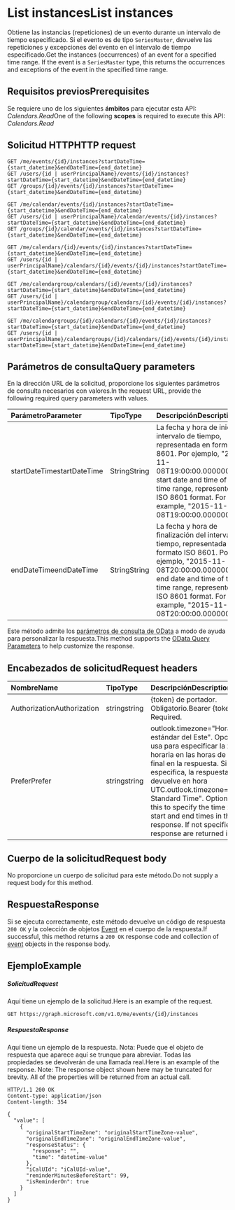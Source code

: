 # <a name="list-instances"></a><span data-ttu-id="bf48f-101">List instances</span><span class="sxs-lookup"><span data-stu-id="bf48f-101">List instances</span></span>

<span data-ttu-id="bf48f-p101">Obtiene las instancias (repeticiones) de un evento durante un intervalo de tiempo especificado. Si el evento es de tipo `SeriesMaster`, devuelve las repeticiones y excepciones del evento en el intervalo de tiempo especificado.</span><span class="sxs-lookup"><span data-stu-id="bf48f-p101">Get the instances (occurrences) of an event for a specified time range. If the event is a `SeriesMaster` type, this returns the occurrences and exceptions of the event in the specified time range.</span></span>

## <a name="prerequisites"></a><span data-ttu-id="bf48f-104">Requisitos previos</span><span class="sxs-lookup"><span data-stu-id="bf48f-104">Prerequisites</span></span>
<span data-ttu-id="bf48f-105">Se requiere uno de los siguientes **ámbitos** para ejecutar esta API: *Calendars.Read*</span><span class="sxs-lookup"><span data-stu-id="bf48f-105">One of the following **scopes** is required to execute this API: *Calendars.Read*</span></span>
## <a name="http-request"></a><span data-ttu-id="bf48f-106">Solicitud HTTP</span><span class="sxs-lookup"><span data-stu-id="bf48f-106">HTTP request</span></span>
<!-- { "blockType": "ignored" } -->
```http
GET /me/events/{id}/instances?startDateTime={start_datetime}&endDateTime={end_datetime}
GET /users/{id | userPrincipalName}/events/{id}/instances?startDateTime={start_datetime}&endDateTime={end_datetime}
GET /groups/{id}/events/{id}/instances?startDateTime={start_datetime}&endDateTime={end_datetime}

GET /me/calendar/events/{id}/instances?startDateTime={start_datetime}&endDateTime={end_datetime}
GET /users/{id | userPrincipalName}/calendar/events/{id}/instances?startDateTime={start_datetime}&endDateTime={end_datetime}
GET /groups/{id}/calendar/events/{id}/instances?startDateTime={start_datetime}&endDateTime={end_datetime}

GET /me/calendars/{id}/events/{id}/instances?startDateTime={start_datetime}&endDateTime={end_datetime}
GET /users/{id | userPrincipalName}/calendars/{id}/events/{id}/instances?startDateTime={start_datetime}&endDateTime={end_datetime}

GET /me/calendargroup/calendars/{id}/events/{id}/instances?startDateTime={start_datetime}&endDateTime={end_datetime}
GET /users/{id | userPrincipalName}/calendargroup/calendars/{id}/events/{id}/instances?startDateTime={start_datetime}&endDateTime={end_datetime}

GET /me/calendargroups/{id}/calendars/{id}/events/{id}/instances?startDateTime={start_datetime}&endDateTime={end_datetime}
GET /users/{id | userPrincipalName}/calendargroups/{id}/calendars/{id}/events/{id}/instances?startDateTime={start_datetime}&endDateTime={end_datetime}
```
## <a name="query-parameters"></a><span data-ttu-id="bf48f-107">Parámetros de consulta</span><span class="sxs-lookup"><span data-stu-id="bf48f-107">Query parameters</span></span>

<span data-ttu-id="bf48f-108">En la dirección URL de la solicitud, proporcione los siguientes parámetros de consulta necesarios con valores.</span><span class="sxs-lookup"><span data-stu-id="bf48f-108">In the request URL, provide the following required query parameters with values.</span></span>

| <span data-ttu-id="bf48f-109">Parámetro</span><span class="sxs-lookup"><span data-stu-id="bf48f-109">Parameter</span></span>    | <span data-ttu-id="bf48f-110">Tipo</span><span class="sxs-lookup"><span data-stu-id="bf48f-110">Type</span></span>   |<span data-ttu-id="bf48f-111">Descripción</span><span class="sxs-lookup"><span data-stu-id="bf48f-111">Description</span></span>|
|:---------------|:--------|:----------|
|<span data-ttu-id="bf48f-112">startDateTime</span><span class="sxs-lookup"><span data-stu-id="bf48f-112">startDateTime</span></span>|<span data-ttu-id="bf48f-113">String</span><span class="sxs-lookup"><span data-stu-id="bf48f-113">String</span></span>|<span data-ttu-id="bf48f-p102">La fecha y hora de inicio del intervalo de tiempo, representada en formato ISO 8601. Por ejemplo, "2015-11-08T19:00:00.0000000".</span><span class="sxs-lookup"><span data-stu-id="bf48f-p102">The start date and time of the time range, represented in ISO 8601 format. For example, "2015-11-08T19:00:00.0000000".</span></span>|
|<span data-ttu-id="bf48f-116">endDateTime</span><span class="sxs-lookup"><span data-stu-id="bf48f-116">endDateTime</span></span>|<span data-ttu-id="bf48f-117">String</span><span class="sxs-lookup"><span data-stu-id="bf48f-117">String</span></span>|<span data-ttu-id="bf48f-p103">La fecha y hora de finalización del intervalo de tiempo, representada en formato ISO 8601. Por ejemplo, "2015-11-08T20:00:00.0000000".</span><span class="sxs-lookup"><span data-stu-id="bf48f-p103">The end date and time of the time range, represented in ISO 8601 format. For example, "2015-11-08T20:00:00.0000000".</span></span>|

<span data-ttu-id="bf48f-120">Este método admite los [parámetros de consulta de OData](http://developer.microsoft.com/en-us/graph/docs/overview/query_parameters) a modo de ayuda para personalizar la respuesta.</span><span class="sxs-lookup"><span data-stu-id="bf48f-120">This method supports the [OData Query Parameters](http://developer.microsoft.com/en-us/graph/docs/overview/query_parameters) to help customize the response.</span></span>
## <a name="request-headers"></a><span data-ttu-id="bf48f-121">Encabezados de solicitud</span><span class="sxs-lookup"><span data-stu-id="bf48f-121">Request headers</span></span>
| <span data-ttu-id="bf48f-122">Nombre</span><span class="sxs-lookup"><span data-stu-id="bf48f-122">Name</span></span>       | <span data-ttu-id="bf48f-123">Tipo</span><span class="sxs-lookup"><span data-stu-id="bf48f-123">Type</span></span> | <span data-ttu-id="bf48f-124">Descripción</span><span class="sxs-lookup"><span data-stu-id="bf48f-124">Description</span></span>|
|:-----------|:------|:----------|
| <span data-ttu-id="bf48f-125">Authorization</span><span class="sxs-lookup"><span data-stu-id="bf48f-125">Authorization</span></span>  | <span data-ttu-id="bf48f-126">string</span><span class="sxs-lookup"><span data-stu-id="bf48f-126">string</span></span>  | <span data-ttu-id="bf48f-p104">{token} de portador. Obligatorio.</span><span class="sxs-lookup"><span data-stu-id="bf48f-p104">Bearer {token}. Required.</span></span> |
| <span data-ttu-id="bf48f-129">Prefer</span><span class="sxs-lookup"><span data-stu-id="bf48f-129">Prefer</span></span> | <span data-ttu-id="bf48f-130">string</span><span class="sxs-lookup"><span data-stu-id="bf48f-130">string</span></span> | <span data-ttu-id="bf48f-p105">outlook.timezone="Hora estándar del Este". Opcional. Se usa para especificar la zona horaria en las horas de inicio y final en la respuesta. Si no se especifica, la respuesta se devuelve en hora UTC.</span><span class="sxs-lookup"><span data-stu-id="bf48f-p105">outlook.timezone="Eastern Standard Time". Optional. Use this to specify the time zone for start and end times in the response. If not specified, the response are returned in UTC.</span></span> |

## <a name="request-body"></a><span data-ttu-id="bf48f-135">Cuerpo de la solicitud</span><span class="sxs-lookup"><span data-stu-id="bf48f-135">Request body</span></span>
<span data-ttu-id="bf48f-136">No proporcione un cuerpo de solicitud para este método.</span><span class="sxs-lookup"><span data-stu-id="bf48f-136">Do not supply a request body for this method.</span></span>

## <a name="response"></a><span data-ttu-id="bf48f-137">Respuesta</span><span class="sxs-lookup"><span data-stu-id="bf48f-137">Response</span></span>

<span data-ttu-id="bf48f-138">Si se ejecuta correctamente, este método devuelve un código de respuesta `200 OK` y la colección de objetos [Event](../resources/event.md) en el cuerpo de la respuesta.</span><span class="sxs-lookup"><span data-stu-id="bf48f-138">If successful, this method returns a `200 OK` response code and collection of [event](../resources/event.md) objects in the response body.</span></span>
## <a name="example"></a><span data-ttu-id="bf48f-139">Ejemplo</span><span class="sxs-lookup"><span data-stu-id="bf48f-139">Example</span></span>
##### <a name="request"></a><span data-ttu-id="bf48f-140">Solicitud</span><span class="sxs-lookup"><span data-stu-id="bf48f-140">Request</span></span>
<span data-ttu-id="bf48f-141">Aquí tiene un ejemplo de la solicitud.</span><span class="sxs-lookup"><span data-stu-id="bf48f-141">Here is an example of the request.</span></span>
<!-- {
  "blockType": "request",
  "name": "get_instances"
}-->
```http
GET https://graph.microsoft.com/v1.0/me/events/{id}/instances
```
##### <a name="response"></a><span data-ttu-id="bf48f-142">Respuesta</span><span class="sxs-lookup"><span data-stu-id="bf48f-142">Response</span></span>
<span data-ttu-id="bf48f-p106">Aquí tiene un ejemplo de la respuesta. Nota: Puede que el objeto de respuesta que aparece aquí se trunque para abreviar. Todas las propiedades se devolverán de una llamada real.</span><span class="sxs-lookup"><span data-stu-id="bf48f-p106">Here is an example of the response. Note: The response object shown here may be truncated for brevity. All of the properties will be returned from an actual call.</span></span>
<!-- {
  "blockType": "response",
  "truncated": true,
  "@odata.type": "microsoft.graph.event",
  "isCollection": true
} -->
```http
HTTP/1.1 200 OK
Content-type: application/json
Content-length: 354

{
  "value": [
    {
      "originalStartTimeZone": "originalStartTimeZone-value",
      "originalEndTimeZone": "originalEndTimeZone-value",
      "responseStatus": {
        "response": "",
        "time": "datetime-value"
      },
      "iCalUId": "iCalUId-value",
      "reminderMinutesBeforeStart": 99,
      "isReminderOn": true
    }
  ]
}
```

<!-- uuid: 8fcb5dbc-d5aa-4681-8e31-b001d5168d79
2015-10-25 14:57:30 UTC -->
<!-- {
  "type": "#page.annotation",
  "description": "List instances",
  "keywords": "",
  "section": "documentation",
  "tocPath": ""
}-->
